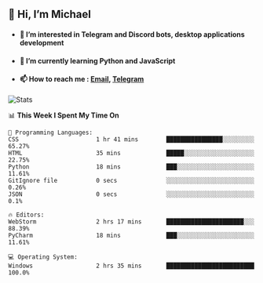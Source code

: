 ## 👋 Hi, I’m Michael
- #### 👀 I’m interested in Telegram and Discord bots, desktop applications development
- #### 🌱 I’m currently learning Python and JavaScript
- #### 📫 How to reach me : [Email](mailto:misha@kurapov.ru), [Telegram](https://t.me/mickr7)

![Stats](https://github-readme-stats.vercel.app/api?username=krpff&show_icons=true&theme=github_dark&hide_border=true&hide=issues&count_private=true&layout=compact)


<!--START_SECTION:waka-->
📊 **This Week I Spent My Time On** 

```text
💬 Programming Languages: 
CSS                      1 hr 41 mins        ████████████████░░░░░░░░░   65.27% 
HTML                     35 mins             █████░░░░░░░░░░░░░░░░░░░░   22.75% 
Python                   18 mins             ███░░░░░░░░░░░░░░░░░░░░░░   11.61% 
GitIgnore file           0 secs              ░░░░░░░░░░░░░░░░░░░░░░░░░   0.26% 
JSON                     0 secs              ░░░░░░░░░░░░░░░░░░░░░░░░░   0.1%

🔥 Editors: 
WebStorm                 2 hrs 17 mins       ██████████████████████░░░   88.39% 
PyCharm                  18 mins             ███░░░░░░░░░░░░░░░░░░░░░░   11.61%

💻 Operating System: 
Windows                  2 hrs 35 mins       █████████████████████████   100.0%

```


<!--END_SECTION:waka-->
